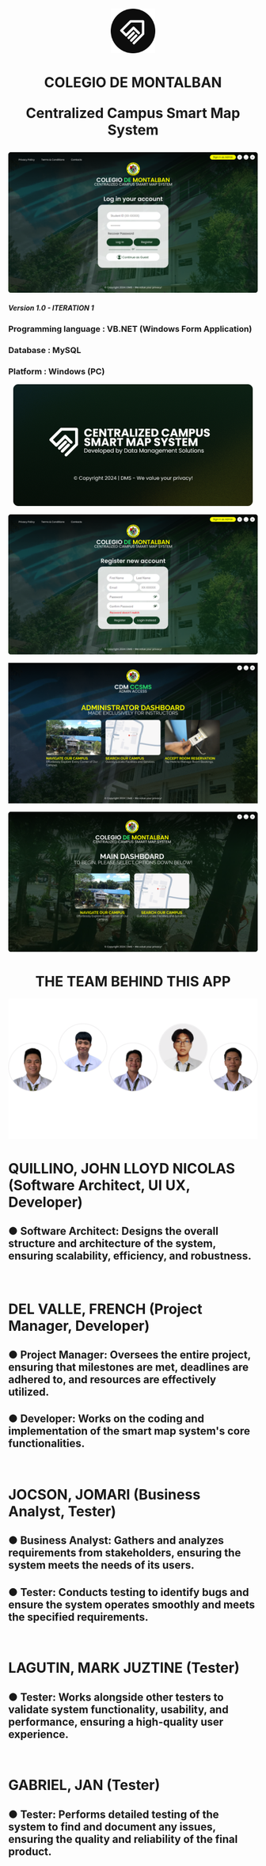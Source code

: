 <p align="center">
    <a href="">
        <img src="https://github.com/jlnqvisuals/CDM-CCSMS/blob/main/CCSMS%20LOGO%20-%20FLAT%20ROUND.png?raw=true" width="90" height="90">
    </a>
</p>


<div align="center">
  <h1>COLEGIO DE MONTALBAN<p> Centralized Campus Smart Map System</h1>
  </div>
  
<img src="https://github.com/jlnqvisuals/CDM-CCSMS/blob/main/LOGIN%20DASHBOARD%20S2).png?raw=true">



##### Version 1.0 - ITERATION 1

### Programming language : VB.NET (Windows Form Application) <p>
### Database : MySQL<p>
### Platform : Windows (PC)<p>


<p align="center">
<img src="https://github.com/jlnqvisuals/CDM-CCSMS/blob/main/SPLASHSCREEN.png?raw=true">
   </a>
</p>


<img src="https://github.com/jlnqvisuals/CDM-CCSMS/blob/main/LOGIN%20DASHBOARD%20(4).png?raw=true">
   </a>
</p>

<img src="https://github.com/jlnqvisuals/CDM-CCSMS/blob/main/MAIN%20DB%20(ADMIN).png?raw=true">
   </a>
</p>

<img src="https://github.com/jlnqvisuals/CDM-CCSMS/blob/main/MAIN%20DB%20(STUDENT)%20(4).png?raw=true">
   </a>
</p>






<div align="center">
  <h1>THE TEAM BEHIND THIS APP</h1>
  </div>

<p align="center">
<img src="https://github.com/jlnqvisuals/CDM-CCSMS/blob/main/Centralized%20Campus%20Smart%20Map%20System%20%20DMS%20(2).png?raw=true">
   


# QUILLINO, JOHN LLOYD NICOLAS (Software Architect, UI UX, Developer)
## ● Software Architect: Designs the overall structure and architecture of the system, ensuring scalability, efficiency, and robustness.<p>

<br>

# DEL VALLE, FRENCH (Project Manager, Developer)
## ● Project Manager: Oversees the entire project, ensuring that milestones are met, deadlines are adhered to, and resources are effectively utilized.<p> 
## ● Developer: Works on the coding and implementation of the smart map system's core functionalities.

<br>

# JOCSON, JOMARI (Business Analyst, Tester)
## ● Business Analyst: Gathers and analyzes requirements from stakeholders, ensuring the system meets the needs of its users.
## ● Tester: Conducts testing to identify bugs and ensure the system operates smoothly and meets the specified requirements.

<br>

# LAGUTIN, MARK JUZTINE (Tester)
## ● Tester: Works alongside other testers to validate system functionality, usability, and performance, ensuring a high-quality user experience.

<br>

# GABRIEL, JAN (Tester)
## ● Tester: Performs detailed testing of the system to find and document any issues, ensuring the quality and reliability of the final product.





